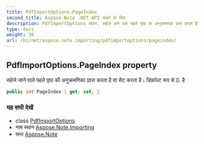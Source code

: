 ```yaml
---
title: PdfImportOptions.PageIndex
second_title: Aspose.Note .NET API संदर्भ के लिए
description: PdfImportOptions संपत्त. सहेजे जने वले पहले पृष्ठ क अनुक्रमणक प्रप्त करत है य सेट करत है डफ़ल्ट रूप से 0. है
type: docs
weight: 30
url: /hi/net/aspose.note.importing/pdfimportoptions/pageindex/
---
```

## PdfImportOptions.PageIndex property

सहेजे जाने वाले पहले पृष्ठ की अनुक्रमणिका प्राप्त करता है या सेट करता है। डिफ़ॉल्ट रूप से 0. है

```csharp
public int PageIndex { get; set; }
```

### यह सभी देखें

* class [PdfImportOptions](../)
* नाम स्थान [Aspose.Note.Importing](../../pdfimportoptions/)
* सभा [Aspose.Note](../../../)


